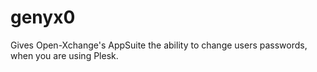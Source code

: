 # genyx0
Gives Open-Xchange's AppSuite the ability to change users passwords, when you are using Plesk.
